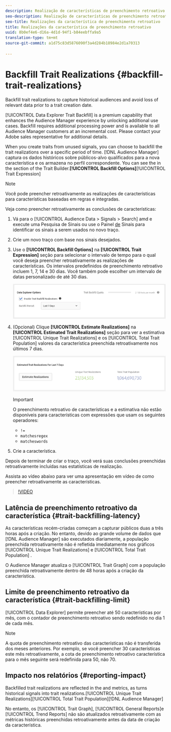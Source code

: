 ```yaml
---
description: Realização de características de preenchimento retroativo para capturar públicos históricos e evitar a perda de dados relevantes antes da data de criação de uma característica.
seo-description: Realização de características de preenchimento retroativo para capturar públicos históricos e evitar a perda de dados relevantes antes da data de criação de uma característica.
seo-title: Realizações da característica de preenchimento retroativo
title: Realizações da característica de preenchimento retroativo
uuid: 8b0ef4e6-d16a-4d1d-94f1-b84eebffa9a5
translation-type: tm+mt
source-git-commit: a1d75c83d5876090f3a4d284b18984e2d1a70313

---
```



# Backfill Trait Realizations {#backfill-trait-realizations}

Backfill trait realizations to capture historical audiences and avoid loss of relevant data prior to a trait creation date.

[!UICONTROL Data Explorer Trait Backfill] is a premium capability that enhances the Audience Manager experience by unlocking additional use cases. Backfill requires additional processing power and is available to all Audience Manager customers at an incremental cost. Please contact your Adobe sales representative for additional details.

When you create traits from unused signals, you can choose to backfill the trait realizations over a specific period of time. [!DNL Audience Manager] captura os dados históricos sobre públicos-alvo qualificados para a nova característica e os armazena no perfil correspondente. You can see the  in the  section of the Trait Builder.**[!UICONTROL Backfill Options]**[!UICONTROL Trait Expression]**[](../../features/traits/about-trait-builder.md)**

>[!NOTE]
>
>Você pode preencher retroativamente as realizações de características para características baseadas em regras e integradas.

Veja como preencher retroativamente as conclusões de características:

1. Vá para o [!UICONTROL Audience Data > Signals > Search] amd e execute uma Pesquisa de Sinais ou use o Painel [de](../../features/data-explorer/data-explorer-signals-dashboard.md) Sinais para identificar os sinais a serem usados no novo traço.
1. Crie um novo traço com base nos sinais desejados.
1. Use o **[!UICONTROL Backfill Options]** na **[!UICONTROL Trait Expression]** seção para selecionar o intervalo de tempo para o qual você deseja preencher retroativamente as realizações de características. Os intervalos predefinidos de preenchimento retroativo incluem 1, 7, 14 e 30 dias. Você também pode escolher um intervalo de datas personalizado de até 30 dias.

   ![trait-backfill](assets/signals-trait-backfill.png)

1. (Opcional) Clique **[!UICONTROL Estimate Realizations]** na **[!UICONTROL Estimated Trait Realizations]** seção para ver a estimativa [!UICONTROL Unique Trait Realizations] e os [!UICONTROL Total Trait Population] valores da característica preenchida retroativamente nos últimos 7 dias.

   ![estimativas-características](assets/estimate-trait-realizations.png)

   >[!IMPORTANT]
   >
   >O preenchimento retroativo de características e a estimativa não estão disponíveis para características com expressões que usam os seguintes operadores:
   >    * `!=`
   >    * `matchesregex`
   >    * `matcheswords`

1. Crie a característica.

Depois de terminar de criar o traço, você verá suas conclusões preenchidas retroativamente incluídas nas estatísticas de realização.

Assista ao vídeo abaixo para ver uma apresentação em vídeo de como preencher retroativamente as características.

>[!VIDEO](https://video.tv.adobe.com/v/25169/?captions=por_br)

## Latência de preenchimento retroativo da característica {#trait-backfilling-latency}

As características recém-criadas começam a capturar públicos duas a três horas após a criação. No entanto, devido ao grande volume de dados que [!DNL Audience Manager] são executados diariamente, a população preenchida retroativamente não é refletida imediatamente nos gráficos [!UICONTROL Unique Trait Realizations] e [!UICONTROL Total Trait Population] .

O Audience Manager atualiza o [!UICONTROL Trait Graph] com a população preenchida retroativamente dentro de 48 horas após a criação da característica.

## Limite de preenchimento retroativo da característica {#trait-backfilling-limit}

[!UICONTROL Data Explorer] permite preencher até 50 características por mês, com o contador de preenchimento retroativo sendo redefinido no dia 1 de cada mês.

>[!NOTE]
>
>A quota de preenchimento retroativo das características não é transferida dos meses anteriores. Por exemplo, se você preencher 30 características este mês retroativamente, a cota de preenchimento retroativo característica para o mês seguinte será redefinida para 50, não 70.

## Impacto nos relatórios {#reporting-impact}

Backfilled trait realizations are reflected in the  and  metrics, as  turns historical signals into trait realizations.[!UICONTROL Unique Trait Realizations][!UICONTROL Total Trait Population][!DNL Audience Manager]

No entanto, os [!UICONTROL Trait Graph], [!UICONTROL General Reports]e [!UICONTROL Trend Reports] não são atualizados retroativamente com as métricas históricas preenchidas retroativamente antes da data de criação da característica.